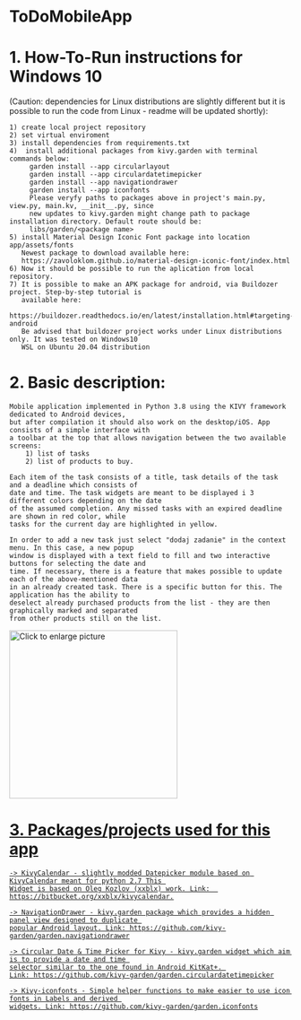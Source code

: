 # ToDoMobileApp

# 1. How-To-Run instructions for Windows 10 
(Caution: dependencies for Linux distributions are slightly different but it is possible to run the code from Linux - readme will be updated shortly):
    
    1) create local project repository 
    2) set virtual enviroment
    3) install dependencies from requirements.txt
    4)  install additional packages from kivy.garden with terminal commands below:
         garden install --app circularlayout 
         garden install --app circulardatetimepicker
         garden install --app navigationdrawer
         garden install --app iconfonts
         Please veryfy paths to packages above in project's main.py, view.py, main.kv, __init__.py, since 
         new updates to kivy.garden might change path to package installation directory. Default route should be: 
         libs/garden/<package name>
    5) install Material Design Iconic Font package into location app/assets/fonts
       Newest package to download available here: 
       https://zavoloklom.github.io/material-design-iconic-font/index.html
    6) Now it should be possible to run the aplication from local repository.
    7) It is possible to make an APK package for android, via Buildozer project. Step-by-step tutorial is 
       available here: 
       https://buildozer.readthedocs.io/en/latest/installation.html#targeting-android
       Be advised that buildozer project works under Linux distributions only. It was tested on Windows10 
       WSL on Ubuntu 20.04 distribution

# 2. Basic description:
    Mobile application implemented in Python 3.8 using the KIVY framework dedicated to Android devices, 
    but after compilation it should also work on the desktop/iOS. App consists of a simple interface with 
    a toolbar at the top that allows navigation between the two available screens:
        1) list of tasks
        2) list of products to buy.

    Each item of the task consists of a title, task details of the task and a deadline which consists of 
    date and time. The task widgets are meant to be displayed i 3 different colors depending on the date 
    of the assumed completion. Any missed tasks with an expired deadline are shown in red color, while 
    tasks for the current day are highlighted in yellow.

    In order to add a new task just select "dodaj zadanie" in the context menu. In this case, a new popup 
    window is displayed with a text field to fill and two interactive buttons for selecting the date and 
    time. If necessary, there is a feature that makes possible to update each of the above-mentioned data 
    in an already created task. There is a specific button for this. The application has the ability to 
    deselect already purchased products from the list - they are then graphically marked and separated 
    from other products still on the list.
    
   <a href="https://drive.google.com/uc?export=view&id=1VN4TTHCPlwVJmdEZRQQZtTP-HrdMiPYX"><img src="https://drive.google.com/uc?export=view&id=1VN4TTHCPlwVJmdEZRQQZtTP-HrdMiPYX" style="width: 300px; max-width: 70%; height: auto" title="Click to enlarge picture" />
    
# 3. Packages/projects used for this app

    -> KivyCalendar - slightly modded Datepicker module based on KivyCalendar meant for python 2.7 This 
    Widget is based on Oleg Kozlov (xxblx) work. Link:  https://bitbucket.org/xxblx/kivycalendar.
    
    -> NavigationDrawer - kivy.garden package which provides a hidden panel view designed to duplicate 
    popular Android layout. Link: https://github.com/kivy-garden/garden.navigationdrawer
    
    -> Circular Date & Time Picker for Kivy - kivy.garden widget which aim is to provide a date and time 
    selector similar to the one found in Android KitKat+. 
    Link: https://github.com/kivy-garden/garden.circulardatetimepicker
    
    -> Kivy-iconfonts - Simple helper functions to make easier to use icon fonts in Labels and derived 
    widgets. Link: https://github.com/kivy-garden/garden.iconfonts
    
